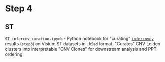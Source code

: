 # Step 4

## ST

`ST_infercnv_curation.ipynb` - Python notebook for "curating" [`infercnvpy`](https://github.com/icbi-lab/infercnvpy) results (`step3`) on Visium ST datasets in `.h5ad` format. "Curates" CNV Leiden clusters into interpretable "CNV Clones" for downstream analysis and PPT ordering.
